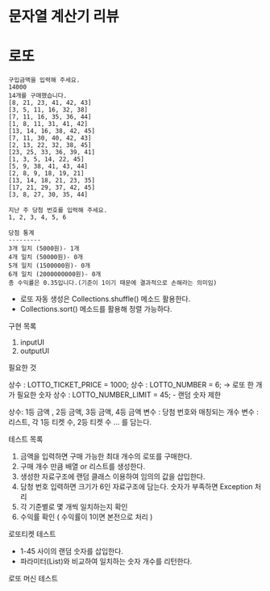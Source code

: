 
# 문자열 계산기 리뷰 

# 로또 

```
구입금액을 입력해 주세요.
14000
14개를 구매했습니다.
[8, 21, 23, 41, 42, 43]
[3, 5, 11, 16, 32, 38]
[7, 11, 16, 35, 36, 44]
[1, 8, 11, 31, 41, 42]
[13, 14, 16, 38, 42, 45]
[7, 11, 30, 40, 42, 43]
[2, 13, 22, 32, 38, 45]
[23, 25, 33, 36, 39, 41]
[1, 3, 5, 14, 22, 45]
[5, 9, 38, 41, 43, 44]
[2, 8, 9, 18, 19, 21]
[13, 14, 18, 21, 23, 35]
[17, 21, 29, 37, 42, 45]
[3, 8, 27, 30, 35, 44]

지난 주 당첨 번호를 입력해 주세요.
1, 2, 3, 4, 5, 6

당첨 통계
---------
3개 일치 (5000원)- 1개
4개 일치 (50000원)- 0개
5개 일치 (1500000원)- 0개
6개 일치 (2000000000원)- 0개
총 수익률은 0.35입니다.(기준이 1이기 때문에 결과적으로 손해라는 의미임)

```

- 로또 자동 생성은 Collections.shuffle() 메소드 활용한다.
- Collections.sort() 메소드를 활용해 정렬 가능하다.

구현 목록 
1. inputUI
2. outputUI

필요한 것 

상수 : LOTTO_TICKET_PRICE = 1000; 
상수 : LOTTO_NUMBER = 6; -> 로또 한 개가 필요한 숫자 
상수 : LOTTO_NUMBER_LIMIT = 45; - 랜덤 숫자 제한 

상수: 1등 금액 , 2등 금액, 3등 금액,  4등 금액 
변수 : 당첨 번호와 매칭되는 개수 
변수 : 리스트, 각 1등 티켓 수, 2등 티켓 수 ... 를 담는다. 

테스트 목록 

1. 금액을 입력하면 구매 가능한 최대 개수의 로또를 구매한다. 
2. 구매 개수 만큼 배열 or 리스트를 생성한다.
3. 생성한 자료구조에 랜덤 클래스 이용하여 임의의 값을 삽입한다. 
4. 담청 번호 입력하면 크기가 6인 자료구조에 담는다. 숫자가 부족하면 Exception 처리 
5. 각 기준별로 몇 개씩 일치하는지 확인 
6. 수익률 확인 ( 수익률이 1이면 본전으로 처리 )



로또티켓 테스트 

- 1-45 사이의 랜덤 숫자를 삽입한다. 
- 파라미터(List)와 비교하여 일치하는 숫자 개수를 리턴한다.


로또 머신 테스트 


